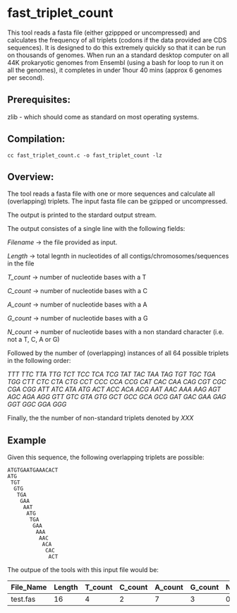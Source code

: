 # fast_triplet_count
This tool reads a fasta file (either gzippped or uncompressed) and calculates the frequency of all triplets (codons if the data provided are CDS sequences). It is designed to do this extremely quickly so that it can be run on thousands of genomes. When run an a standard desktop computer on all 44K prokaryotic genomes from Ensembl (using a bash for loop to run it on all the genomes), it completes in under 1hour 40 mins (approx 6 genomes per second). 

## Prerequisites:

zlib - which should come as standard on most operating systems.

## Compilation:

`` cc fast_triplet_count.c -o fast_triplet_count -lz ``


## Overview:

The tool reads a fasta file with one or more sequences and calculate all (overlapping) triplets. The input fasta file can be gzipped or uncompressed. 

The output is printed to the stardard output stream.

The output consistes of a single line with the following fields:

*Filename* -> the file provided as input.

*Length* -> total legnth in nucleotides of all contigs/chromosomes/sequences in the file

*T_count*	-> number of nucleotide bases with a T

*C_count*	-> number of nucleotide bases with a C

*A_count*	-> number of nucleotide bases with a A	

*G_count*	-> number of nucleotide bases with a G

*N_count*	-> number of nucleotide bases with a non standard character (i.e. not a T, C, A or G)

Followed by the number of (overlapping) instances of all 64 possible triplets in the following order:

*TTT	TTC	TTA	TTG	TCT	TCC	TCA	TCG	TAT	TAC	TAA	TAG	TGT	TGC	TGA	TGG	CTT	CTC	CTA	CTG	CCT	CCC	CCA	CCG	CAT	CAC	CAA	CAG	CGT	CGC	CGA	CGG	ATT	ATC	ATA	ATG	ACT	ACC	ACA	ACG	AAT	AAC	AAA	AAG	AGT	AGC	AGA	AGG	GTT	GTC	GTA	GTG	GCT	GCC	GCA	GCG	GAT	GAC	GAA	GAG	GGT	GGC	GGA	GGG*	

Finally, the the number of non-standard triplets denoted by *XXX*

## Example



Given this sequence, the following overlapping triplets are possible:

```
ATGTGAATGAAACACT
ATG
 TGT
  GTG
   TGA
    GAA
     AAT
      ATG
       TGA
        GAA
         AAA
          AAC
           ACA
            CAC
             ACT
```

The outpue of the tools with this input file would be:

File_Name|Length|T_count|C_count|A_count|G_count|N_count|TTT|TTC|TTA|TTG|TCT|TCC|TCA|TCG|TAT|TAC|TAA|TAG|TGT|TGC|TGA|TGG|CTT|CTC|CTA|CTG|CCT|CCC|CCA|CCG|CAT|CAC|CAA|CAG|CGT|CGC|CGA|CGG|ATT|ATC|ATA|ATG|ACT|ACC|ACA|ACG|AAT|AAC|AAA|AAG|AGT|AGC|AGA|AGG|GTT|GTC|GTA|GTG|GCT|GCC|GCA|GCG|GAT|GAC|GAA|GAG|GGT|GGC|GGA|GGG|XXX
-|-|-|-|-|-|-|-|-|-|-|-|-|-|-|-|-|-|-|-|-|-|-|-|-|-|-|-|-|-|-|-|-|-|-|-|-|-|-|-|-|-|-|-|-|-|-|-|-|-|-|-|-|-|-|-|-|-|-|-|-|-|-|-|-|-|-|-|-|-|-|-
test.fas|16|4|2|7|3|0|0|0|0|0|0|0|0|0|0|0|0|0|1|0|2|0|0|0|0|0|0|0|0|0|0|1|0|0|0|0|0|0|0|0|0|2|1|0|1|0|1|1|1|0|0|0|0|0|0|0|0|1|0|0|0|0|0|0|2|0|0|0|0|0|0





